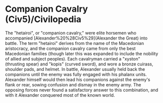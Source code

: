 # Companion Cavalry (Civ5)/Civilopedia

The "hetairoi", or "companion cavalry," were elite horsemen who accompanied [Alexander%20%28Civ5%29](Alexander the Great) into battle. The term "hetairoi" derives from the name of the Macedonian aristocracy, and the companion cavalry came from only the best Macedonian families (though later this was expanded to include the nobility of allied and subject peoples). Each cavalryman carried a "xyston" (thrusting spear) and "kopis" (curved sword), and wore a bronze cuirass, shoulder pads, and helmet.
In battle, Alexander usually held back the companions until the enemy was fully engaged with his phalanx units. Alexander himself would then lead his companions against the enemy's flank or rear, sowing confusion and dismay in the enemy army. The opposing forces never found a satisfactory answer to this combination, and with it Alexander conquered most of the known world.